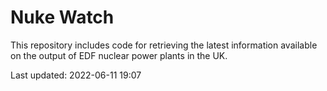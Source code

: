 # Nuke Watch

This repository includes code for retrieving the latest information available on the output of EDF nuclear power plants in the UK.

Last updated: 2022-06-11 19:07